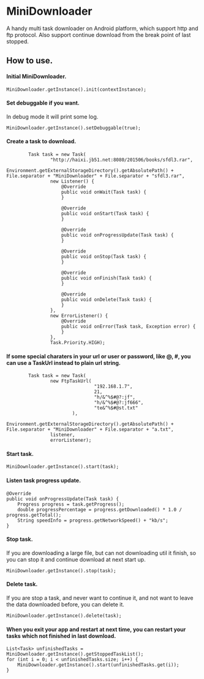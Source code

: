# MiniDownloader
A handy multi task downloader on Android platform, which support http and ftp protocol. Also support continue download from the break point of last stopped.

## How to use. ##
#### Initial MiniDownloader. ####
```
MiniDownloader.getInstance().init(contextInstance);
```
#### Set debuggable if you want. ####
In debug mode it will print some log.
```
MiniDownloader.getInstance().setDebuggable(true);
```
#### Create a task to download. ####
```
        Task task = new Task(
                "http://haixi.jb51.net:8080/201506/books/sfdl3.rar",
                Environment.getExternalStorageDirectory().getAbsolutePath() + File.separator + "MiniDownloader" + File.separator + "sfdl3.rar",
                new Listener() {
                    @Override
                    public void onWait(Task task) {
                    }

                    @Override
                    public void onStart(Task task) {
                    }

                    @Override
                    public void onProgressUpdate(Task task) {
                    }

                    @Override
                    public void onStop(Task task) {
                    }

                    @Override
                    public void onFinish(Task task) {
                    }

                    @Override
                    public void onDelete(Task task) {
                    }
                },
                new ErrorListener() {
                    @Override
                    public void onError(Task task, Exception error) {
                    }
                },
                Task.Priority.HIGH);
```
#### If some special charaters in your url or user or password, like @, #, you can use a TaskUrl instead to plain url string. ####
```
        Task task = new Task(
                new FtpTaskUrl(
                                "192.168.1.7",
                                21,
                                "h/&^%$#@?:jf",
                                "h/&^%$#@?:jf666",
                                "te&^%$#@st.txt"
                        ),
                Environment.getExternalStorageDirectory().getAbsolutePath() + File.separator + "MiniDownloader" + File.separator + "a.txt",
                listener,
                errorListener);
```
#### Start task. ####
```
MiniDownloader.getInstance().start(task);
```
#### Listen task progress update. ####
```
@Override
public void onProgressUpdate(Task task) {
    Progress progress = task.getProgress();
    double progressPercentage = progress.getDownloaded() * 1.0 / progress.getTotal();
    String speedInfo = progress.getNetworkSpeed() + "kb/s";
}
```
#### Stop task. ####
If you are downloading a large file, but can not downloading util it finish, so you can stop it and continue download at next start up.
```
MiniDownloader.getInstance().stop(task);
```
#### Delete task. ####
If you are stop a task, and never want to continue it, and not want to leave the data downloaded before, you can delete it.
```
MiniDownloader.getInstance().delete(task);
```
#### When you exit your app and restart at next time, you can restart your tasks which not finished in last download. ####
```
List<Task> unfinishedTasks = MiniDownloader.getInstance().getStoppedTaskList();
for (int i = 0; i < unfinishedTasks.size; i++) {
    MiniDownloader.getInstance().start(unfinishedTasks.get(i));
}
```
